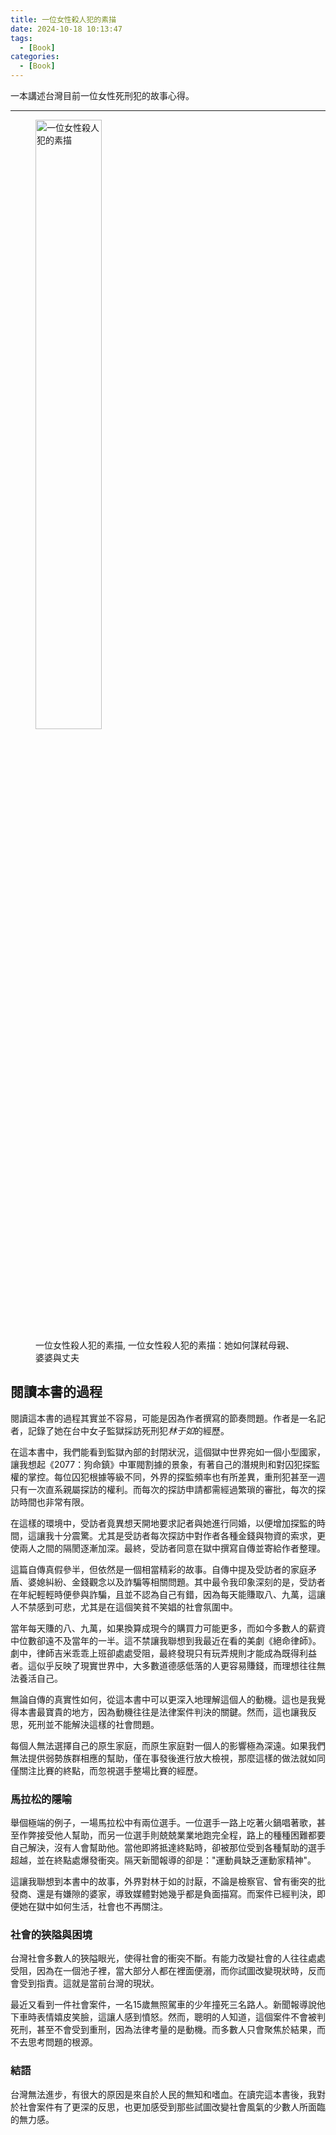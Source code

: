 ```yaml
---
title: 一位女性殺人犯的素描
date: 2024-10-18 10:13:47
tags:
  - [Book]
categories:
  - [Book]
---
```



一本講述台灣目前一位女性死刑犯的故事心得。

<!-- more -->

------

<figure>
  <img src="https://1drv.ms/i/c/e7cd19756324ea2a/IQR7upPWCdIMTaVHbsWhnzfZAUijhdtPXmMlxclB6S1Bob4?width=1024" width="50%" alt="一位女性殺人犯的素描">
  <figcaption>一位女性殺人犯的素描, 一位女性殺人犯的素描：她如何謀弒母親、婆婆與丈夫</figcaption>
</figure>

## 閱讀本書的過程

閱讀這本書的過程其實並不容易，可能是因為作者撰寫的節奏問題。作者是一名記者，記錄了她在台中女子監獄採訪死刑犯*林于如*的經歷。

在這本書中，我們能看到監獄內部的封閉狀況，這個獄中世界宛如一個小型國家，讓我想起《2077：狗命鎮》中軍閥割據的景象，有著自己的潛規則和對囚犯探監權的掌控。每位囚犯根據等級不同，外界的探監頻率也有所差異，重刑犯甚至一週只有一次直系親屬探訪的權利。而每次的探訪申請都需經過繁瑣的審批，每次的探訪時間也非常有限。

在這樣的環境中，受訪者竟異想天開地要求記者與她進行同婚，以便增加探監的時間，這讓我十分震驚。尤其是受訪者每次探訪中對作者各種金錢與物資的索求，更使兩人之間的隔閡逐漸加深。最終，受訪者同意在獄中撰寫自傳並寄給作者整理。

這篇自傳真假參半，但依然是一個相當精彩的故事。自傳中提及受訪者的家庭矛盾、婆媳糾紛、金錢觀念以及詐騙等相關問題。其中最令我印象深刻的是，受訪者在年紀輕輕時便參與詐騙，且並不認為自己有錯，因為每天能賺取八、九萬，這讓人不禁感到可悲，尤其是在這個笑貧不笑娼的社會氛圍中。

當年每天賺的八、九萬，如果換算成現今的購買力可能更多，而如今多數人的薪資中位數卻遠不及當年的一半。這不禁讓我聯想到我最近在看的美劇《絕命律師》。劇中，律師吉米乖乖上班卻處處受阻，最終發現只有玩弄規則才能成為既得利益者。這似乎反映了現實世界中，大多數道德感低落的人更容易賺錢，而理想往往無法養活自己。

無論自傳的真實性如何，從這本書中可以更深入地理解這個人的動機。這也是我覺得本書最寶貴的地方，因為動機往往是法律案件判決的關鍵。然而，這也讓我反思，死刑並不能解決這樣的社會問題。

每個人無法選擇自己的原生家庭，而原生家庭對一個人的影響極為深遠。如果我們無法提供弱勢族群相應的幫助，僅在事發後進行放大檢視，那麼這樣的做法就如同僅關注比賽的終點，而忽視選手整場比賽的經歷。

### 馬拉松的隱喻

舉個極端的例子，一場馬拉松中有兩位選手。一位選手一路上吃著火鍋唱著歌，甚至作弊接受他人幫助，而另一位選手則兢兢業業地跑完全程，路上的種種困難都要自己解決，沒有人會幫助他。當他即將抵達終點時，卻被那位受到各種幫助的選手超越，並在終點處爆發衝突。隔天新聞報導的卻是："運動員缺乏運動家精神"。

這讓我聯想到本書中的故事，外界對林于如的討厭，不論是檢察官、曾有衝突的批發商、還是有嫌隙的婆家，導致媒體對她幾乎都是負面描寫。而案件已經判決，即便她在獄中如何生活，社會也不再關注。

### 社會的狹隘與困境

台灣社會多數人的狹隘眼光，使得社會的衝突不斷。有能力改變社會的人往往處處受阻，因為在一個池子裡，當大部分人都在裡面便溺，而你試圖改變現狀時，反而會受到指責。這就是當前台灣的現狀。

最近又看到一件社會案件，一名15歲無照駕車的少年撞死三名路人。新聞報導說他下車時表情嬉皮笑臉，這讓人感到憤怒。然而，聰明的人知道，這個案件不會被判死刑，甚至不會受到重刑，因為法律考量的是動機。而多數人只會聚焦於結果，而不去思考問題的根源。

### 結語

台灣無法進步，有很大的原因是來自於人民的無知和嗜血。在讀完這本書後，我對於社會案件有了更深的反思，也更加感受到那些試圖改變社會風氣的少數人所面臨的無力感。